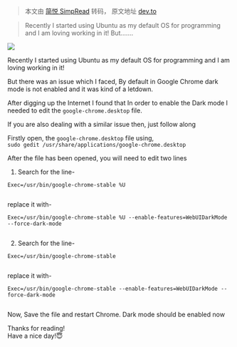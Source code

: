 > 本文由 [简悦 SimpRead](http://ksria.com/simpread/) 转码， 原文地址 [dev.to](https://dev.to/ankitbrijwasi/enable-dark-mode-in-chrome-on-ubuntu-20na)

> Recently I started using Ubuntu as my default OS for programming and I am loving working in it! But.......

[![](https://res.cloudinary.com/practicaldev/image/fetch/s--Fp9negTk--/c_fill,f_auto,fl_progressive,h_50,q_auto,w_50/https://dev-to-uploads.s3.amazonaws.com/uploads/user/profile_image/353210/1c03d3af-6092-430e-9434-9bed2aa0d9da.jpeg)](https://dev.to/ankitbrijwasi)

Recently I started using Ubuntu as my default OS for programming and I am loving working in it!

But there was an issue which I faced, By default in Google Chrome dark mode is not enabled and it was kind of a letdown.

After digging up the Internet I found that In order to enable the Dark mode I needed to edit the `google-chrome.desktop` file.

If you are also dealing with a similar issue then, just follow along

Firstly open, the `google-chrome.desktop` file using,  
`sudo gedit /usr/share/applications/google-chrome.desktop`

After the file has been opened, you will need to edit two lines

1. Search for the line-  

```
Exec=/usr/bin/google-chrome-stable %U


```

replace it with-  

```
Exec=/usr/bin/google-chrome-stable %U --enable-features=WebUIDarkMode --force-dark-mode


```

2. Search for the line-  

```
Exec=/usr/bin/google-chrome-stable


```

replace it with-  

```
Exec=/usr/bin/google-chrome-stable --enable-features=WebUIDarkMode --force-dark-mode


```

Now, Save the file and restart Chrome. Dark mode should be enabled now

Thanks for reading!  
Have a nice day!😇